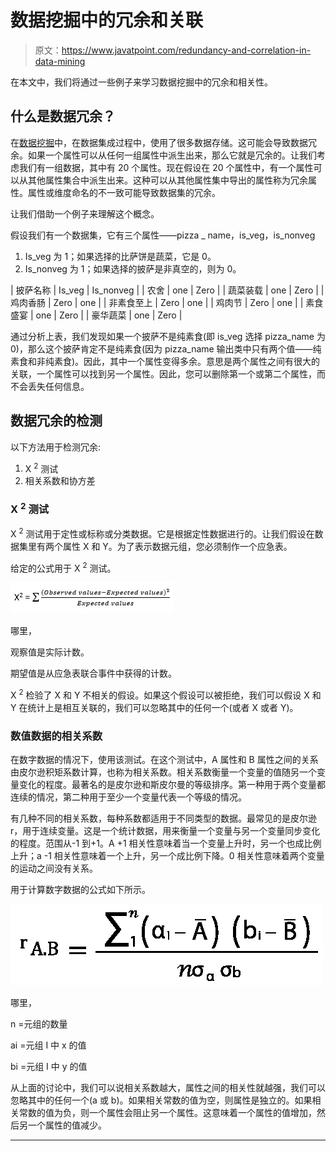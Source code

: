 # 数据挖掘中的冗余和关联

> 原文：<https://www.javatpoint.com/redundancy-and-correlation-in-data-mining>

在本文中，我们将通过一些例子来学习数据挖掘中的冗余和相关性。

## 什么是数据冗余？

在[数据挖掘](https://www.javatpoint.com/data-mining)中，在数据集成过程中，使用了很多数据存储。这可能会导致数据冗余。如果一个属性可以从任何一组属性中派生出来，那么它就是冗余的。让我们考虑我们有一组数据，其中有 20 个属性。现在假设在 20 个属性中，有一个属性可以从其他属性集合中派生出来。这种可以从其他属性集中导出的属性称为冗余属性。属性或维度命名的不一致可能导致数据集的冗余。

让我们借助一个例子来理解这个概念。

假设我们有一个数据集，它有三个属性——pizza _ name，is_veg，is_nonveg

1.  Is_veg 为 1；如果选择的比萨饼是蔬菜，它是 0。
2.  Is_nonveg 为 1；如果选择的披萨是非真空的，则为 0。

| 披萨名称 | Is_veg | Is_nonveg |
| 农舍 | one | Zero |
| 蔬菜装载 | one | Zero |
| 鸡肉香肠 | Zero | one |
| 非素食至上 | Zero | one |
| 鸡肉节 | Zero | one |
| 素食盛宴 | one | Zero |
| 豪华蔬菜 | one | Zero |

通过分析上表，我们发现如果一个披萨不是纯素食(即 is_veg 选择 pizza_name 为 0)，那么这个披萨肯定不是纯素食(因为 pizza_name 输出类中只有两个值——纯素食和非纯素食)。因此，其中一个属性变得多余。意思是两个属性之间有很大的关联，一个属性可以找到另一个属性。因此，您可以删除第一个或第二个属性，而不会丢失任何信息。

## 数据冗余的检测

以下方法用于检测冗余:

1.  X <sup>2</sup> 测试
2.  相关系数和协方差

### X <sup>2</sup> 测试

X <sup>2</sup> 测试用于定性或标称或分类数据。它是根据定性数据进行的。让我们假设在数据集里有两个属性 X 和 Y。为了表示数据元组，您必须制作一个应急表。

给定的公式用于 X <sup>2</sup> 测试。

![Redundancy and Correlation in Data Mining](img/76269a83eb2c3e1a424bbaa2538bcab5.png)

哪里，

观察值是实际计数。

期望值是从应急表联合事件中获得的计数。

X <sup>2</sup> 检验了 X 和 Y 不相关的假设。如果这个假设可以被拒绝，我们可以假设 X 和 Y 在统计上是相互关联的，我们可以忽略其中的任何一个(或者 X 或者 Y)。

### 数值数据的相关系数

在数字数据的情况下，使用该测试。在这个测试中，A 属性和 B 属性之间的关系由皮尔逊积矩系数计算，也称为相关系数。相关系数衡量一个变量的值随另一个变量变化的程度。最著名的是皮尔逊和斯皮尔曼的等级排序。第一种用于两个变量都连续的情况，第二种用于至少一个变量代表一个等级的情况。

有几种不同的相关系数，每种系数都适用于不同类型的数据。最常见的是皮尔逊 r，用于连续变量。这是一个统计数据，用来衡量一个变量与另一个变量同步变化的程度。范围从-1 到+1。A +1 相关性意味着当一个变量上升时，另一个也成比例上升；a -1 相关性意味着一个上升，另一个成比例下降。0 相关性意味着两个变量的运动之间没有关系。

用于计算数字数据的公式如下所示。

![Redundancy and Correlation in Data Mining](img/3cc4df016394e014dbf6d54d709a6ce4.png)

哪里，

n =元组的数量

ai =元组 I 中 x 的值

bi =元组 I 中 y 的值

从上面的讨论中，我们可以说相关系数越大，属性之间的相关性就越强，我们可以忽略其中的任何一个(a 或 b)。如果相关常数的值为空，则属性是独立的。如果相关常数的值为负，则一个属性会阻止另一个属性。这意味着一个属性的值增加，然后另一个属性的值减少。

* * *